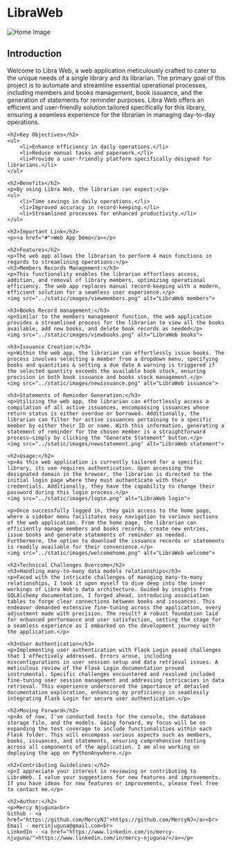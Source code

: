 <!DOCTYPE html>
<html lang="en">
<head>
    <meta charset="UTF-8">
    <meta name="viewport" content="width=device-width, initial-scale=1.0">
    <title>LibraWeb: A Library Management Web Application</title>
</head>
<body>
    <h1>LibraWeb</h1>
    <img src="../static/images/libraryhome.jpg" alt="Home Image" class="image">
    <h2>Introduction</h2>
    <p>Welcome to Libra Web, a web application meticulously crafted to cater to the unique needs of a single library and its librarian. The primary goal of this project is to automate and streamline essential operational processes, including members and books management, book issuance, and the generation of statements for reminder purposes. Libra Web offers an efficient and user-friendly solution tailored specifically for this library, ensuring a seamless experience for the librarian in managing day-to-day operations.</p>
    
    <h2>Key Objectives</h2>
    <ul>
        <li>Enhance efficiency in daily operations.</li>
        <li>Reduce manual tasks and paperwork.</li>
        <li>Provide a user-friendly platform specifically designed for librarians.</li>
    </ul>

    <h2>Benefits</h2>
    <p>By using Libra Web, the librarian can expect:</p>
    <ul>
        <li>Time savings in daily operations.</li>
        <li>Improved accuracy in record-keeping.</li>
        <li>Streamlined processes for enhanced productivity.</li>
    </ul>

    <h2>Important Link</h2>
    <p><a href="#">Web App Demo</a></p>

    <h2>Features</h2>
    <p>The web app allows the librarian to perform 4 main functions in regards to streamlining operations:</p>
    <h3>Members Records Management:</h3>
    <p>This functionality enables the librarian effortless access, addition, and removal of library members, optimizing operational efficiency. The web app replaces manual record-keeping with a modern, efficient solution for a seamless user experience.</p>
    <img src="../static/images/viewmembers.png" alt="LibraWeb members">

    <h3>Books Record management:</h3>
    <p>Similar to the members management function, the web application provides a streamlined process for the librarian to view all the books available, add new books, and delete book records as needed</p>
    <img src="../static/images/viewbooks.png" alt="LibraWeb books">

    <h3>Issuance Creation:</h3>
    <p>Within the web app, the librarian can effortlessly issue books. The process involves selecting a member from a dropdown menu, specifying books and quantities & setting a due date A warning is triggered if the selected quantity exceeds the available book stock, ensuring precision in both book issuance and books stock management.</p>
    <img src="../static/images/newissuance.png" alt="LibraWeb issuance">

    <h3>Statements of Reminder Generation:</h3>
    <p>Utilizing the web app, the librarian can effortlessly access a compilation of all active issuances, encompassing issuances whose return status is either overdue or borrowed. Additionally, the librarian can filter for active issuances pertaining to a specific member by either their ID or name. With this information, generating a statement of reminder for the chosen member is a straightforward process—simply by clicking the "Generate Statement" button.</p>
    <img src="../static/images/newstatement.png" alt="LibraWeb statement">

    <h2>Usage:</h2>
    <p>As this web application is currently tailored for a specific library, its use requires authentication. Upon accessing the designated domain in the browser, the librarian is directed to the initial login page where they must authenticate with their credentials. Additionally, they have the capability to change their password during this login process.</p>
    <img src="../static/images/login.png" alt="LibraWeb login">

    <p>Once successfully logged in, they gain access to the home page, where a sidebar menu facilitates easy navigation to various sections of the web application. From the home page, the librarian can efficiently manage members and books records, create new entries, issue books and generate statements of reminder as needed. Furthermore, the option to download the issuance records or statements is readily available for their convenience.</p>
    <img src="../static/images/welcomehome.png" alt="LibraWeb welcome">

    <h2>Technical Challenges Overcome</h2>
    <h3>Handling many-to-many data models relationships</h3>
    <p>Faced with the intricate challenges of managing many-to-many relationships, I took it upon myself to dive deep into the inner workings of Libra Web's data architecture. Guided by insights from SQLAlchemy documentation, I forged ahead, introducing association tables to forge clear connections between books and issuances. This endeavor demanded extensive fine-tuning across the application, every adjustment made with precision. The result? A robust foundation laid for enhanced performance and user satisfaction, setting the stage for a seamless experience as I embarked on the development journey with the application.</p>

    <h3>User Authentication</h3>
    <p>Implementing user authentication with Flask Login posed challenges that I effectively addressed. Errors arose, including misconfigurations in user session setup and data retrieval issues. A meticulous review of the Flask Login documentation proved instrumental. Specific challenges encountered and resolved included fine-tuning user session management and addressing intricacies in data retrieval. This experience underscored the importance of detailed documentation exploration, enhancing my proficiency in seamlessly integrating Flask Login for secure user authentication.</p>

    <h2>Moving Forward</h2>
    <p>As of now, I've conducted tests for the console, the database storage file, and the models. Going forward, my focus will be on expanding the test coverage to include functionalities within each Flask folder. This will encompass various aspects such as members, books, issuances, and statements, ensuring comprehensive testing across all components of the application. I am also working on deploying the app on PythonAnywhere.</p>

    <h2>Contributing Guidelines:</h2>
    <p>I appreciate your interest in reviewing or contributing to LibraWeb. I value your suggestions for new features and improvements. If you have ideas for new features or improvements, please feel free to contact me.</p>

    <h2>Author:</h2>
    <p>Mercy Njuguna<br>
    Github - <a href="https://github.com/MercyNJ">https://github.com/MercyNJ</a><br>
    Email - mercinjuguna@gmail.com<br>
    LinkedIn - <a href="https://www.linkedin.com/in/mercy-njuguna/">https://www.linkedin.com/in/mercy-njuguna/</a></p>
</body>
</html>
